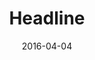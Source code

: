 ---
layout: default
modal-id: 1
date: 2016-04-04
title: Headline
img: headline.png
link: http://headline.adammenges.com
project-date: April 2016
description: Bring the top new stories straight to you! - co-created by Lindsey & Adam
disabled: false
---